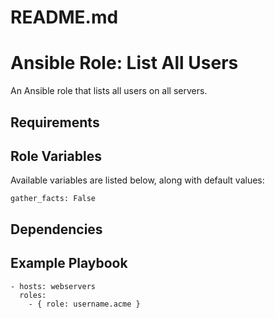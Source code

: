 # README.md
# Ansible Role: List All Users

An Ansible role that lists all users on all servers.

## Requirements

## Role Variables

Available variables are listed below, along with default values:

    gather_facts: False

## Dependencies

## Example Playbook

    - hosts: webservers
      roles:
        - { role: username.acme }
